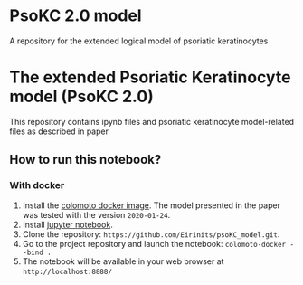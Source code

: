 # PsoKC 2.0 model
A repository for the extended logical model of psoriatic keratinocytes

# The extended Psoriatic Keratinocyte model (PsoKC 2.0)

This repository contains ipynb files and psoriatic keratinocyte model-related files as described in paper 

## How to run this notebook?

 
### With docker

1. Install the [colomoto docker image](https://github.com/colomoto/colomoto-docker). 
The model presented in the paper was tested with the version ```2020-01-24```.
2. Install [jupyter notebook](http://jupyter.org/).
3. Clone the repository: ```https://github.com/Eirinits/psoKC_model.git```. 
4. Go to the project repository and launch the notebook: ```colomoto-docker --bind .```
5. The notebook will be available in your web browser at ```http://localhost:8888/```
